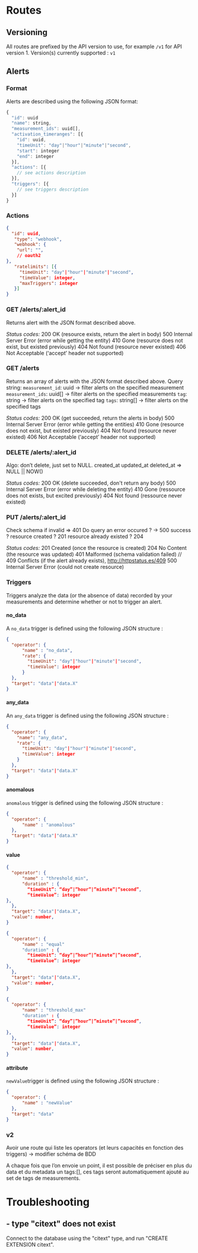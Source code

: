 # Routes

## Versioning

All routes are prefixed by the API version to use, for example `/v1` for API version 1.
Version(s) currently supported : `v1`

## Alerts

### Format
Alerts are described using the following JSON format:
```javascript
{
  "id": uuid
  "name": string,
  "measurement_ids": uuid[],
  "activation_timeranges": [{
    "id": uuid,
    "timeUnit": "day"|"hour"|"minute"|"second",
    "start": integer
    "end": integer
  }],
  "actions": [{
    // see actions description
  }],
  "triggers": [{
    // see triggers description
  }]
}
```

### Actions

```json
{
  "id": uuid,
   "type": "webhook",
   "webhook": {
    "url": "",
    // oauth2
},
   "ratelimits": [{
     "timeUnit": "day"|"hour"|"minute"|"second",
     "timeValue": integer,
     "maxTriggers": integer
   }]
}
```

### GET /alerts/:alert_id

Returns alert with the JSON format described above.

*Status codes:*
200 OK (resource exists, return the alert in body)
500 Internal Server Error (error while getting the entity)
410 Gone (resource does not exist, but existed previously)
404 Not found (resource never existed)
406 Not Acceptable (‘accept’ header not supported)

### GET /alerts

Returns an array of alerts with the JSON format described above.
Query string:
`measurement_id`: uuid -> filter alerts on the specified measurement
`measurement_ids`: uuid[] -> filter alerts on the specified measurements
`tag`: string -> filter alerts on the specified tag
`tags`: string[] -> filter alerts on the specified tags

*Status codes:*
200 OK (get succeeded, return the alerts in body)
500 Internal Server Error (error while getting the entities)
410 Gone (resource does not exist, but existed previously)
404 Not found (resource never existed)
406 Not Acceptable (‘accept’ header not supported)

### DELETE /alerts/:alert_id
Algo: don’t delete, just set to NULL.
created_at
updated_at
deleted_at => NULL || NOW()

*Status codes:*
200 OK (delete succeeded, don't return any body)
500 Internal Server Error (error while deleting the entity)
410 Gone (ressource does not exists, but excited previously)
404 Not found (ressource never existed)

### PUT /alerts/:alert_id

Check schema
if invalid => 401
Do query
an error occured ? -> 500
success ?
resource created ? 201
resource already existed ? 204

*Status codes:*
201 Created (once the resource is created)
204 No Content (the resource was updated)
401 Malformed (schema validation failed)
// 409 Conflicts (if the alert already exists), http://httpstatus.es/409
500 Internal Server Error (could not create resource)

### Triggers

Triggers analyze the data (or the absence of data) recorded by your measurements and determine whether or not to trigger an alert.

#### no_data
A `no_data` trigger is defined using the following JSON structure :
```json
{
  "operator": {
	  "name" : "no_data",
	  "rate": {
	    "timeUnit": "day"|"hour"|"minute"|"second",
	    "timeValue": integer
	  }
  },
  "target": "data"|"data.X"
}
```

#### any_data

An `any_data` trigger is defined using the following JSON structure :
```json
{
  "operator": {
    "name": "any_data",
    "rate": {
      "timeUnit": "day"|"hour"|"minute"|"second",
      "timeValue": integer
    }
  },
  "target": "data"|"data.X"
}
```

#### anomalous
`anomalous` trigger is defined using the following JSON structure :
```json
{
  "operator": {
	  "name" : "anomalous"
  },
  "target": "data"|"data.X"
}
```

#### value
```json
{
  "operator": {
	  "name" : "threshold_min",
	  "duration" : {
		“timeUnit”: “day”|”hour”|”minute”|”second”,
		“timeValue”: integer
},
  },
  "target": "data"|"data.X",
  "value": number,
}
```

```json
{
  "operator": {
	  "name" : "equal"
	  "duration" : {
		“timeUnit”: “day”|”hour”|”minute”|”second”,
		“timeValue”: integer
},
  },
  "target": "data"|"data.X",
  "value": number,
}
```








```json
{
  "operator": {
	  "name" : "threshold_max"
	  "duration" : {
		“timeUnit”: “day”|”hour”|”minute”|”second”,
		“timeValue”: integer
},
  },
  "target": "data"|"data.X",
  "value": number,
}
```


#### attribute
`newValue`trigger is defined using the following JSON structure :


```json
{
  "operator": {
	  "name" : "newValue"
  },
  "target": "data"
}
```




### v2

Avoir une route qui liste les operators (et leurs capacités en fonction des triggers) -> modifier schéma de BDD

A chaque fois que l’on envoie un point, il est possible de préciser en plus du data et du metadata un tags:[], ces tags seront automatiquement ajouté au set de tags de measurements.

# Troubleshooting

## - type "citext" does not exist
Connect to the database using the "citext" type, and run "CREATE EXTENSION citext".
